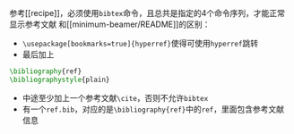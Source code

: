 参考[[recipe]]，必须使用`bibtex`命令，且总共是指定的4个命令序列，才能正常显示参考文献
和[[minimum-beamer/README]]的区别：
- `\usepackage[bookmarks=true]{hyperref}`使得可使用`hyperref`跳转
- 最后加上
```tex
\bibliography{ref}
\bibliographystyle{plain}
```
- 中途至少加上一个参考文献`\cite`，否则不允许`bibtex`
- 有一个`ref.bib`，对应的是`\bibliography{ref}`中的`ref`，里面包含参考文献信息